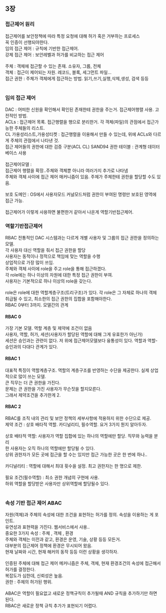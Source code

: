 ## 3장
### 접근제어 원리
접근제어를 보안정책에 따라 특정 요청에 대해 허가 혹은 거부하는 프로세스 <br>
꼭 인증이 선행되야한다. <br>
임의 접근 제어 : 규칙에 기반한 접근제어. <br>
강제 접근 제어 : 보안레벨과 허가를 비교하는 접근 제어 <br>
<br>
주체 : 객체에 접근할 수 있는 존재. 소유자, 그룹, 전체 <br>
객체 : 접근이 제어되는 자원. 레코드, 블록, 세그먼트 파일... <br>
접근 권한 : 주체가 객체에게 접근하는 방법. 읽기,쓰기,실행,삭제,생성, 검색 등등<br>
<br>
### 임의 접근 제어
DAC : 어떠한 신원을 확인해서 확인된 존재한테 권한을 주는거. 접근제어행렬 사용. 고전적인 방법. <br>
ACLs : 접근제어 목록. 접근행렬을 행으로 분리한거. 각 객체(파일)의 관점에서 접근가능한 주체들의 리스트. <br>
CL 가용성리스트,가용성티켓 : 접근행렬을 이용해서 만들 수 있는데, 위에 ACLs와 다르게 주체의 관점에서 나타낸 것. <br>
접근 제어들의 권한에 대한 검증 구분(ACL CL)
SAND94 권한 테이블 : 관계형 데이터베이스 사용 <br>
<br>
접근제어모델 : <br>
접근제어 행렬을 확장..주체와 객체뿐 아니라 여러가지 추가로 나타냄<br>
주체와 객체 사이에 접근 제어 매커니즘이 있음. 주체가 주체한테 권한을 할당할 수도 있음.<br>
<br>
보호 도메인 : OS에서 사용자모드 커널모드처럼 권한이 부여된 명령만 보호된 영역에 접근 가능. <br>
<br>
접근제어가 이렇게 사용하면 불편한거 같아서 나온게 역할기반접근제어. <br>
### 역할기반접근제어
RBAC 전통적인 DAC 시스템과는 다르게 개별 사용자 및 그룹의 접근 권한을 정의하는 모델. <br>
각 사용자 대신 역할을 줘서 접근 권한을 할당 <br>
사용자는 동적이나 정적으로 책임에 맞는 역할을 수행 <br>
상업적으로 가장 많이 쓰임. <br>
주체와 객체 사이에 role을 주고 role을 통해 접근하겠다. <br>
각 role에는 하나 이상의 자원에 대한 특정 접근 권한이 부여. <br>
사용자는 기본적으로 하나 이상의 role을 갖는다. <br>
<br>
role은 role에 대한 역할계층구조(트리구조)가 있다. 각 role은 그 자체로 하나의 객체 취급될 수 있고, 최소한의 접근 권한의 집합을 포함해야한다. <br>
RBAC 0부터 3까지. 모델간의 관계 <br>
#### RBAC 0 
가장 기본 모델. 역할 계층 및 제약에 조건이 없음 <br>
사용자, 역할, 허가, 세션(사용자가 할당된 역할에 대해 그게 유효한가 아닌가) <br>
세션은 승인과는 관련이 없다. 저 위에 접근제어모델보다 융통성이 있다. 역할과 역할-승인과의 다대다 관계가 있다. <br>

#### RBAC 1
대표적 특징이 역할계층구조. 역할의 계층구조를 반영하는 수단을 제공한다. 실제 상업적으로 많이 쓰는 모델. <br>
큰 직무는 더 큰 권한을 가진다. <br>
문제는 큰 권한을 가진 사용자가 무슨짓을 할지모른다. <br>
그래서 제약조건을 추가한게 2.<br>

#### RBAC 2
RBAC를 조직 내의 관리 및 보안 정책의 세부사항에 적용하지 위한 수단으로 제공. <br>
제약 조건 : 상호 배타적 역할. 카디널리티, 필수역할.  요거 3가지 뭔지 알아두자.<br>
<br>
상호 배타적 역할: 사용자가 역할 집합에 있는 하나의 역할에만 할당. 직무와 능력을 분리 <br>
한 사용자는 오직 하나의 역할에만 할당될 수 있다. <br>
상위 권한자가 모든 곳에 접근을 할 수는 있지만 접근 가능한 곳은 한 번에 하나.. <br>
<br>
카디널리티 : 역할에 대해서 최대 횟수을 설정. 최고 권한자는 한 명으로 제한. <br>
<br>
필요 조건(필수역할) : 최소 권한 개념의 구현에 사용. <br>
하위 역할을 할당받은 사용자만 상위역할에 할당될수 있다.<br>
<br>

### 속성 기반 접근 제어 ABAC
자원(객체)과 주체의 속성에 대한 조건을 표현하는 허가를 정의. 속성을 이용하는 게 포인트. <br>
유연성과 표현력을 가진다. 웹서비스에서 사용.. <br>
중요한 3가지 속성 : 주체 , 객체 , 환경 <br>
주체와 객체는 이전과 같고, 환경은 운영, 기술, 상황 등등 모든거. <br>
대부분의 접근제어 정책에 환경은 무시되어 왔음. <br>
현재 날짜와 시간, 현재 해커의 동작 등등 이런 상황을 생각하자. <br>
<br>
인증된 주체에 대해 접근 제어 메커니즘은 주체, 객체, 현재 환경조건의 속성에 접근해서 허가를 결정한다.<br>
복잡도가 심한데, 신뢰성은 높음. <br>
권한 : 주체의 허가된 행위. <br>
<br>
ABAC은 역할이 필요없고 새로운 정책규칙이 추가될때 AND 규칙을 추가하기만 하면 된다. <br>
RBAC은 새로운 정책 규칙 추가가 표현되기 어렵다. <br>
<br>

